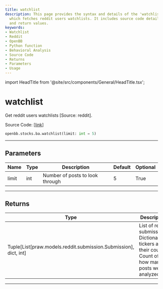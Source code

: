```yaml
---
title: watchlist
description: This page provides the syntax and details of the 'watchlist' function
  which fetches reddit users watchlists. It includes source code details, usage, parameters
  and return values.
keywords:
- Watchlist
- Reddit
- OpenBB
- Python function
- Behavioral Analysis
- Source Code
- Returns
- Parameters
- Usage
---
```


import HeadTitle from '@site/src/components/General/HeadTitle.tsx';

<HeadTitle title="watchlist - Ba - Stocks - Reference | OpenBB SDK Docs" />

# watchlist

Get reddit users watchlists [Source: reddit].

Source Code: [[link](https://github.com/OpenBB-finance/OpenBBTerminal/tree/main/openbb_terminal/common/behavioural_analysis/reddit_model.py#L40)]

```python
openbb.stocks.ba.watchlist(limit: int = 5)
```

---

## Parameters

| Name | Type | Description | Default | Optional |
| ---- | ---- | ----------- | ------- | -------- |
| limit | int | Number of posts to look through | 5 | True |


---

## Returns

| Type | Description |
| ---- | ----------- |
| Tuple[List[praw.models.reddit.submission.Submission], dict, int] | List of reddit submissions,<br/>Dictionary of tickers and their count,<br/>Count of how many posts were analyzed. |
---
